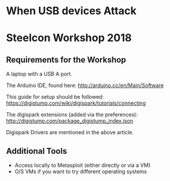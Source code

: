 # When USB devices Attack
# Steelcon Workshop 2018

Requirements for the Workshop
-----------------------------

A laptop with a USB A port.

The Arduino IDE, found here:
http://arduino.cc/en/Main/Software

This guide for setup should be followed:
https://digistump.com/wiki/digispark/tutorials/connecting

The digispark extensions (added via the preferences):
http://digistump.com/package_digistump_index.json

Digispark Drivers are mentioned in the above article.


Additional Tools
----------------

* Access locally to Metasploit (either directly or via a VM)
* O/S VMs if you want to try different operating systems
